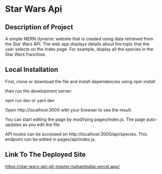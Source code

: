 # Star Wars Api

## Description of Project

A simple MERN dynamic website that is created using data retrieved from the Star Wars API. The web app  displays details about the topic that the user selects on the index page.
For example, display all the species in the Star Wars franchise.

## Local Installation

First, clone or download the file and install dependencies using npm install

then run the development server:

npm run dev
 or
yarn dev

Open http://localhost:3000 with your browser to see the result.

You can start editing the page by modifying pages/index.js. The page auto-updates as you edit the file.

API routes can be accessed on http://localhost:3000/api/species. This endpoint can be edited in pages/api/index.js.

## Link To The Deployed Site

https://star-wars-api-git-master.mahambabp.vercel.app/


